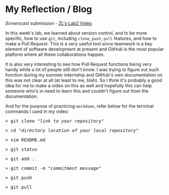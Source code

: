 # My Reflection / Blog

*Screencast submission* - [ZL's Lab2 Video](https://youtu.be/cMdzLb08Q1I)

In this week's lab, we learned about version control, and to be more specific, how to use `git`, including `clone`, `push`, `pull` features, and how to make a *Pull Request*. This is a very useful tool since teamwork is a key element of software development at present and GitHub is the most popular platform where all these collaborations happen.

It is also very interesting to see how Pull Request functions being very handy while a lot of people still don't know. I was trying to figure out such function during my summer internship and GitHub's own documentation on this was not clear at all (at least to me, blah). So I think it's probably a good idea for me to make a video on this as well and hopefully this can help someone who's in need to learn this and couldn't figure out from the documentation.

And for the purpose of practicing `markdown`, refer below for the terminal commands I used in my video:

<pre>
> git clone <i>"link to your repository"</i> 
</pre>

<pre>
> cd <i>"directory location of your local repository"</i> 
</pre>

<pre>
> vim README.md
</pre>

<pre>
> git status
</pre>

<pre>
> git add .
</pre>

<pre>
> git commit -m "<i>commitment message</i>"
</pre>

<pre>
> git push
</pre>

<pre>
> git pull
</pre>
